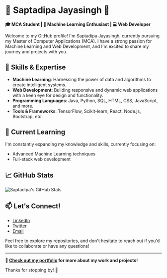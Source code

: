 # 🌟 Saptadipa Jayasingh 🌟

**🎓 MCA Student | 🧠 Machine Learning Enthusiast | 💻 Web Developer**

Welcome to my GitHub profile! I'm Saptadipa Jayasingh, currently pursuing my Master of Computer Applications (MCA). I have a strong passion for Machine Learning and Web Development, and I'm excited to share my journey and projects with you.

## 🚀 Skills & Expertise

- **Machine Learning**: Harnessing the power of data and algorithms to create intelligent systems.
- **Web Development**: Building responsive and dynamic web applications with a keen eye for design and functionality.
- **Programming Languages**: Java, Python, SQL, HTML, CSS, JavaScript, and more.
- **Tools & Frameworks**: TensorFlow, Scikit-learn, React, Node.js, Bootstrap, etc.

## 🌱 Current Learning

I'm constantly expanding my knowledge and skills, currently focusing on:
- Advanced Machine Learning techniques
- Full-stack web development

## 📈 GitHub Stats

![Saptadipa's GitHub Stats](https://github-readme-stats.vercel.app/api?username=yourusername&show_icons=true&theme=radical)

## 📫 Let's Connect!

- [LinkedIn](https://www.linkedin.com/in/saptadipa-jaysingh-1002a130b)
- [Twitter](https://twitter.com/yourtwitterhandle)
- [Email](mailto:saptadipajayasingh2003@gmail.com)

Feel free to explore my repositories, and don't hesitate to reach out if you'd like to collaborate or have any questions!

---

**🔗 [Check out my portfolio](https://yourportfolio.com) for more about my work and projects!**

Thanks for stopping by! 🙌
